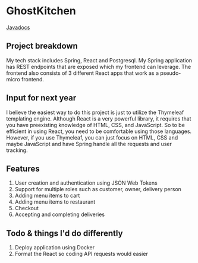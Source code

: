 # GhostKitchen

[Javadocs](https://nimatullo.github.io/GhostKitchen/docs/)

## Project breakdown
My tech stack includes Spring, React and Postgresql. My Spring application has REST endpoints that are exposed which my frontend can leverage. The frontend also consists of 3 different React apps that work as a pseudo-micro frontend. 

## Input for next year
I believe the easiest way to do this project is just to utilize the Thymeleaf templating engine. Although React is a very powerful library, it requires that you have preexisting knowledge of HTML, CSS, and JavaScript. So to be efficient in using React, you need to be comfortable using those languages. However, if you use Thymeleaf, you can just focus on HTML, CSS and maybe JavaScript and have Spring handle all the requests and user tracking.

## Features
1. User creation and authentication using JSON Web Tokens
2. Support for multiple roles such as customer, owner, delivery person
3. Adding menu items to cart
4. Adding menu items to restaurant
5. Checkout
6. Accepting and completing deliveries

## Todo & things I'd do differently
1. Deploy application using Docker
2. Format the React so coding API requests would easier

